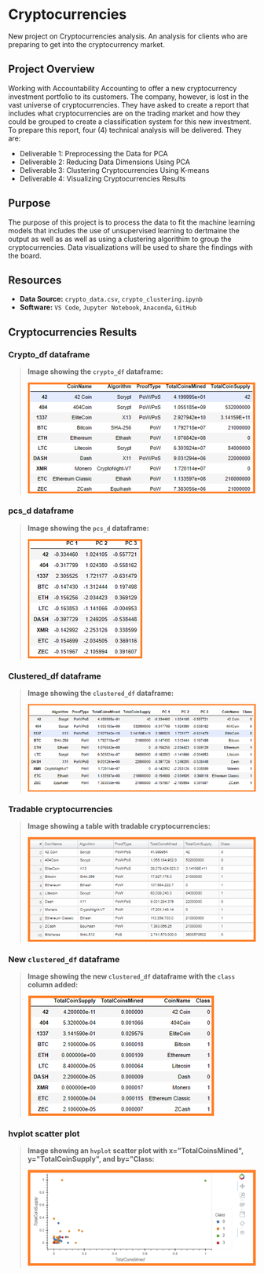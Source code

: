# Cryptocurrencies
New project on Cryptocurrencies analysis. An analysis for clients who are preparing to get into the cryptocurrency market.

## Project Overview
Working with Accountability Accounting to offer a new cryptocurrency investment portfolio to its customers. The company, however, is lost in the vast universe of cryptocurrencies. They have asked to create a report that includes what cryptocurrencies are on the trading market and how they could be grouped to create a classification system for this new investment. To prepare this report, four (4) technical analysis will be delivered. They are:

- Deliverable 1: Preprocessing the Data for PCA
- Deliverable 2: Reducing Data Dimensions Using PCA
- Deliverable 3: Clustering Cryptocurrencies Using K-means
- Deliverable 4: Visualizing Cryptocurrencies Results

## Purpose
The purpose of this project is to process the data to fit the machine learning models that includes the use of unsupervised learning to dertmaine the output as well as  as well as using a clustering algorithim to group the cryptocurrencies. Data visualizations will be used to share the findings with the board.

## Resources
- **Data Source:** `crypto_data.csv`, `crypto_clustering.ipynb`
- **Software:** `VS Code`, `Jupyter Notebook`, `Anaconda`, `GitHub`

## Cryptocurrencies Results
>
### Crypto_df dataframe
>
>**Image showing the `crypto_df` dataframe:**
>
>![crypto_df](./Resources/crypto_df.png)
>
### pcs_d dataframe
>
>**Image showing the `pcs_d` dataframe:**
>
>![pcs_df](./Resources/pcs_df.png)
>
### Clustered_df dataframe
>
>**Image showing the `clustered_df` dataframe:**
>
>![clustered_df](./Resources/clustered_df.png)
>
### Tradable cryptocurrencies
>
>**Image showing a table with tradable cryptocurrencies:**
>
>![hvplot_table](./Resources/hvplot_table.png)
>
### New `clustered_df` dataframe
>
>**Image showing the new `clustered_df` dataframe with the `class` column added:**
>
>![new_clustered_df](./Resources/new_clustered_df.png)
>
### hvplot scatter plot
>
>**Image showing an `hvplot` scatter plot with x="TotalCoinsMined", y="TotalCoinSupply", and by="Class:**
>
>![hvplot_plot](./Resources/hvplot_plot.png)